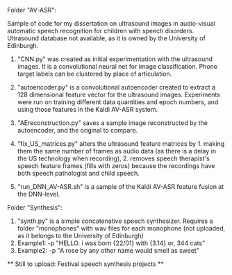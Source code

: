 Folder "AV-ASR":

Sample of code for my dissertation on ultrasound images in audio-visual automatic speech recognition for children with speech disorders.
Ultrasound database not available, as it is owned by the University of Edinburgh.

1. "CNN.py" was created as initial experimentation with the ultrasound images. 
It is a convolutional neural net for image classification. 
Phone target labels can be clustered by place of articulation.

2. "autoencoder.py" is a convolutional autoencoder created to extract a 128 dimensional feature vector for the ultrasound images. Experiments were run on training different data quantities and epoch numbers, and using those features in the Kaldi AV-ASR system.

3. "AEreconstruction.py" saves a sample image reconstructed by the autoencoder, and the original to compare. 

4. "fix_US_matrices.py" alters the ultrasound feature matrices by 1. making them the same number of frames as audio data (as there is a delay in the US technology when recording), 2. removes speech therapist's speech feature frames (fills with zeros) because the recordings have both speech pathologist and child speech.

5. "run_DNN_AV-ASR.sh" is a sample of the Kaldi AV-ASR feature fusion at the DNN-level. 

Folder "Synthesis":

1. "synth.py" is a simple concatenative speech synthesizer. 
Requires a folder "monophones" with wav files for each monophone (not uploaded, as it belongs to the University of Edinburgh)
2. Example1: -p "HELLO. i was born {22/01} with {3.14} or, 344 cats"
3. Example2: -p "A rose by any other name would smell as sweet"

** Still to upload: Festival speech synthesis projects **
